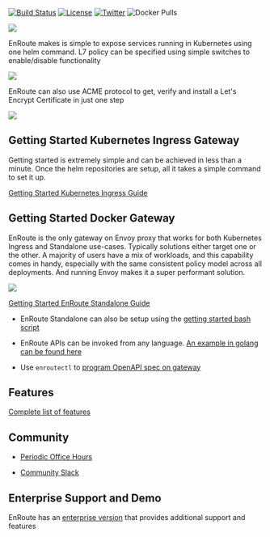 [![Build Status](https://dev.azure.com/saaras-io/Enroute/_apis/build/status/saarasio.enroute?branchName=master)](https://dev.azure.com/saaras-io/Enroute/_build/latest?definitionId=6&branchName=master)
[![License](https://img.shields.io/badge/License-Apache%202.0-blue.svg)](https://opensource.org/licenses/Apache-2.0)
[![Twitter](https://img.shields.io/twitter/follow/SaarasInc?label=Follow%20EnRoute&style=social)](https://twitter.com/intent/follow?screen_name=SaarasInc)
![Docker Pulls](https://img.shields.io/docker/pulls/saarasio/enroute-gwi)

![](https://getenroute.io/images/enroute-logo.svg)

EnRoute makes is simple to expose services running in Kubernetes using one helm command. L7 policy can be specified using simple switches to enable/disable functionality

![](https://getenroute.io/img/APIGatewayIngressWithFiltersWithHelm.jpeg)

EnRoute can also use ACME protocol to get, verify and install a Let's Encrypt Certificate in just one step

![](https://getenroute.io/img/onestep-fast-20.gif)

## Getting Started Kubernetes Ingress Gateway

Getting started is extremely simple and can be achieved in less than a minute. Once the helm repositories are setup, all it takes a simple command to set it up.

[Getting Started Kubernetes Ingress Guide](https://getenroute.io/docs/ingress-filter-legos-secure-microservices-apis-using-helm-envoy/)

## Getting Started Docker Gateway

EnRoute is the only gateway on Envoy proxy that works for both Kubernetes Ingress and Standalone use-cases. Typically solutions either target one or the other. A majority of users have a mix of workloads, and this capability comes in handy, especially with the same consistent policy model across all deployments. And running Envoy makes it a super performant solution.

![](https://getenroute.io/img/APIGatewayStandaloneAndIngressWithFilters.jpeg)

[Getting Started EnRoute Standalone Guide](https://getenroute.io/reference/getting-started/getting-started-enroute-standalone-gateway/)

* EnRoute Standalone can also be setup using the [getting started bash script](https://github.com/saarasio/gettingstarted)

* EnRoute APIs can be invoked from any language. [An example in golang can be found here](https://github.com/saarasio/api-ratelimit)

* Use ```enroutectl``` to [program OpenAPI spec on gateway](https://getenroute.io/cookbook/openapi-swagger-spec-autoprogram-api-gateway-30-seconds-no-code/)

## Features

[Complete list of features](https://getenroute.io/features)

## Community

- [Periodic Office Hours](https://www.meetup.com/enroute-universal-api-gateway-periodic-office-hours/events/rtqbdsycccbsb/)

- [Community Slack](https://join.slack.com/t/saaras-io/shared_invite/zt-pz1qay34-9UNGwJWTOMG5jolGrbWH~g)

## Enterprise Support and Demo

EnRoute has an [enterprise version](https://getenroute.io/features) that provides additional support and features 
